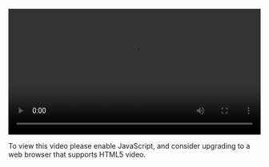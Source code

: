 <video controls="" style="width: 100%; display: block;"><source src="http://o86bpj665.bkt.clouddn.com/happypeter-js-kingdom/1-what-is-modern-dev.mp4" type="video/mp4"><p>To view this video please enable JavaScript, and consider upgrading to a web browser that supports HTML5 video.</p></video>
